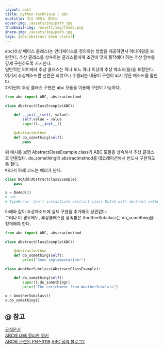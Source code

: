 ```yaml
---
layout: post
title: python technique : abc
subtitle: 추상 베이스 클래스
cover-img: /assets/img/path.jpg
thumbnail-img: /assets/img/thumb.png
share-img: /assets/img/path.jpg
tags: [abc(abstract base class)]
---
```

abc(추상 베이스 클래스)는 인터페이스를 정의하는 방법을 제공하면서 덕타이핑을 보완한다.
추상 클래스를 상속하는 클래스들에게 조건에 맞게 동작해야 하는 추상 함수를 강제 구현하도록 지시한다.   
 일반적인 의미에서 추상 클래스는 하나 또느 하나 이상의 추상 메소드(들)을 포함한다.
여기서 추상메소드란 선언은 되었으나 수행되는 내용이 구현이 되지 않은 메소드를 말한다.   
 파이썬의 추상 클래스 구현은 abc 모듈을 이용해 구현이 가능하다.
```python
from abc import ABC, abstractmethod
 
class AbstractClassExample(ABC):
 
    def __init__(self, value):
        self.value = value
        super().__init__()
    
    @abstractmethod
    def do_something(self):
        pass
```
위 예시를 보면 AbstractClassExample class가 ABC 모듈을 상속해서 추상 클래스로 만들었다.
 do_something에 abstractmethod를 데코레이션해서 반드시 구현하도록 했다.   
따라서 아래 코드는 에러가 난다.
```python
class DoAdd(AbstractClassExample):
    pass

x = DoAdd(2)
# out
# TypeError: Can't instantiate abstract class DoAdd with abstract methods do_something
```
아래와 같이 추상메소드에 실제 구현을 추가해도 상관없다.    
그러나 이 경우에도, 추상클래스를 상속받은 AnotherSubclass는 do_something을 정의해야 한다.
```python
from abc import ABC, abstractmethod
 
class AbstractClassExample(ABC):
    
    @abstractmethod
    def do_something(self):
        print("Some implementation!")
        
class AnotherSubclass(AbstractClassExample):

    def do_something(self):
        super().do_something()
        print("The enrichment from AnotherSubclass")
        
x = AnotherSubclass()
x.do_something()

```
## @ 참고
[공식문서](https://docs.python.org/ko/3/library/abc.html)  
[ABC에 대해 정리한 위키](https://wikidocs.net/16075)  
[ABC와 관련된 PEP-3119](https://peps.python.org/pep-3119/)
[ABC 정리 블로그2](https://python-course.eu/oop/the-abc-of-abstract-base-classes.php)